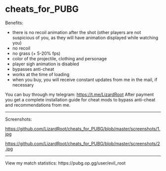 # cheats_for_PUBG
Benefits: 
- there is no recoil animation after the shot (other players are not suspicious of you, as they will have animation displayed while watching you) 
- no recoil 
- no grass (+ 5-20% fps) 
- color of the projectile, clothing and personage 
- player sigh animation is disabled 
- bypasses anti-cheat 
- works at the time of loading 
- when you buy, you will receive constant updates from me in the mail, if necessary 

You can buy through my telegram: https://t.me/LizardRoot 
After payment you get a complete installation guide for cheat mods to bypass anti-cheat and recommendations from me. 
<hr>
Screenshots: 

https://github.com/LizardRoot/cheats_for_PUBG/blob/master/screenshots/1.jpg

https://github.com/LizardRoot/cheats_for_PUBG/blob/master/screenshots/2.jpg

<hr>
View my match statistics: https://pubg.op.gg/user/evil_root
